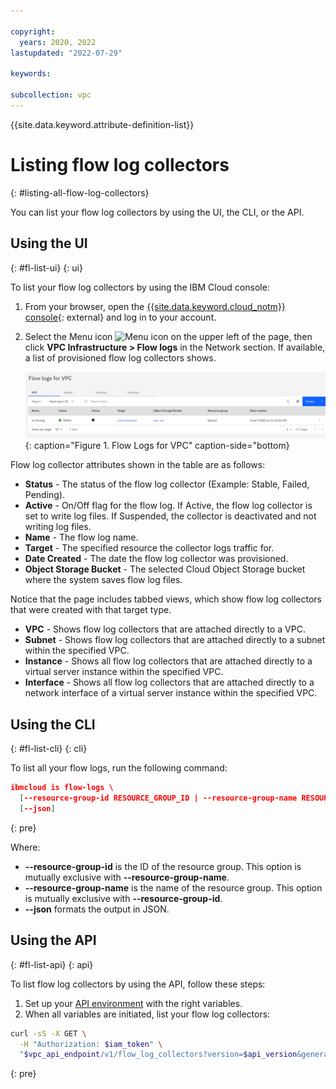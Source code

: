 ```yaml
---

copyright:
  years: 2020, 2022
lastupdated: "2022-07-29"

keywords:  

subcollection: vpc
---
```


{{site.data.keyword.attribute-definition-list}}

# Listing flow log collectors
{: #listing-all-flow-log-collectors}

You can list your flow log collectors by using the UI, the CLI, or the API.

## Using the UI
{: #fl-list-ui}
{: ui}

To list your flow log collectors by using the IBM Cloud console:

1. From your browser, open the [{{site.data.keyword.cloud_notm}} console](https://cloud.ibm.com){: external} and log in to your account.
1. Select the Menu icon ![Menu icon](../../icons/icon_hamburger.svg) on the upper left of the page, then click **VPC Infrastructure > Flow logs** in the Network section. If available, a list of provisioned flow log collectors shows.  

   ![Flow Logs for VPC](./images/flow-log-subnet-tab-items.png "Subnet List View"){: caption="Figure 1. Flow Logs for VPC" caption-side="bottom}

Flow log collector attributes shown in the table are as follows:

* **Status** - The status of the flow log collector (Example: Stable, Failed, Pending).
* **Active** - On/Off flag for the flow log. If Active, the flow log collector is set to write log files. If Suspended, the collector is deactivated and not writing log files.
* **Name** - The flow log name.
* **Target** - The specified resource the collector logs traffic for.
* **Date Created** - The date the flow log collector was provisioned.
* **Object Storage Bucket** - The selected Cloud Object Storage bucket where the system saves flow log files.

Notice that the page includes tabbed views, which show flow log collectors that were created with that target type.  

* **VPC** - Shows flow log collectors that are attached directly to a VPC.
* **Subnet** - Shows flow log collectors that are attached directly to a subnet within the specified VPC.
* **Instance** - Shows all flow log collectors that are attached directly to a virtual server instance within the specified VPC.
* **Interface** - Shows all flow log collectors that are attached directly to a network interface of a virtual server instance within the specified VPC.

## Using the CLI
{: #fl-list-cli}
{: cli}

To list all your flow logs, run the following command:

```json
ibmcloud is flow-logs \
  [--resource-group-id RESOURCE_GROUP_ID | --resource-group-name RESOURCE_GROUP_NAME]
  [--json]
```
{: pre}

Where:

- **--resource-group-id** is the ID of the resource group. This option is mutually exclusive with **--resource-group-name**.
- **--resource-group-name** is the name of the resource group. This option is mutually exclusive with **--resource-group-id**.
- **--json** formats the output in JSON.

## Using the API
{: #fl-list-api}
{: api}

To list flow log collectors by using the API, follow these steps:

1. Set up your [API environment](/docs/vpc?topic=vpc-set-up-environment#api-prerequisites-setup) with the right variables.
2. When all variables are initiated, list your flow log collectors:

```sh
curl -sS -X GET \
  -H "Authorization: $iam_token" \
  "$vpc_api_endpoint/v1/flow_log_collectors?version=$api_version&generation=2" | jq
```
{: pre}
